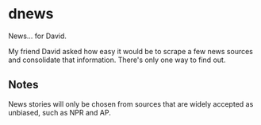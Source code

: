 # dnews

News... for David.

My friend David asked how easy it would be to scrape a few news sources and consolidate that information. There's only one way to find out.

## Notes

News stories will only be chosen from sources that are widely accepted as unbiased, such as NPR and AP.

